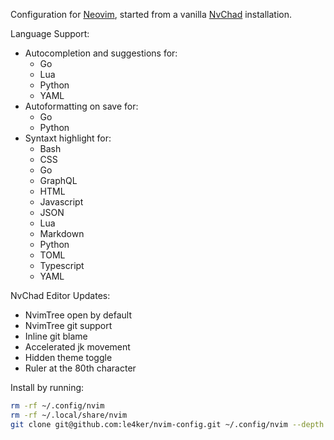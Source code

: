 Configuration for [Neovim](https://github.com/neovim/neovim/releases/tag/v0.9.0), started from a vanilla [NvChad](https://nvchad.com/) installation.

Language Support:
 - Autocompletion and suggestions for:
   - Go
   - Lua
   - Python
   - YAML
- Autoformatting on save for:
   - Go
   - Python
 - Syntaxt highlight for:
   - Bash
   - CSS
   - Go
   - GraphQL
   - HTML
   - Javascript
   - JSON
   - Lua
   - Markdown
   - Python
   - TOML  
   - Typescript
   - YAML
 
NvChad Editor Updates:
 - NvimTree open by default
 - NvimTree git support
 - Inline git blame
 - Accelerated jk movement
 - Hidden theme toggle
 - Ruler at the 80th character

Install by running:

```bash
rm -rf ~/.config/nvim
rm -rf ~/.local/share/nvim 
git clone git@github.com:le4ker/nvim-config.git ~/.config/nvim --depth 1 && nvim
```
